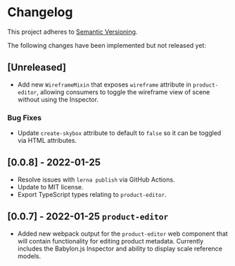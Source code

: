 # Changelog

This project adheres to [Semantic Versioning](http://semver.org/spec/v2.0.0.html).

The following changes have been implemented but not released yet:

## [Unreleased]

-   Add new `WireframeMixin` that exposes `wireframe` attribute in `product-editor`, allowing consumers to toggle the wireframe view of scene without using the Inspector.

### Bug Fixes

-   Update `create-skybox` attribute to default to `false` so it can be toggled via HTML attributes.

## [0.0.8] - 2022-01-25

-   Resolve issues with `lerna publish` via GitHub Actions.
-   Update to MIT license.
-   Export TypeScript types relating to `product-editor`.

## [0.0.7] - 2022-01-25 `product-editor`

-   Added new webpack output for the `product-editor` web component that will contain functionality for editing product metadata. Currently includes the Babylon.js Inspector and ability to display scale reference models.
